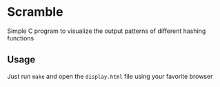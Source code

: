 # Scramble
Simple C program to visualize the output patterns of different hashing functions

## Usage
Just run `make` and open the `display.html` file using your favorite browser
